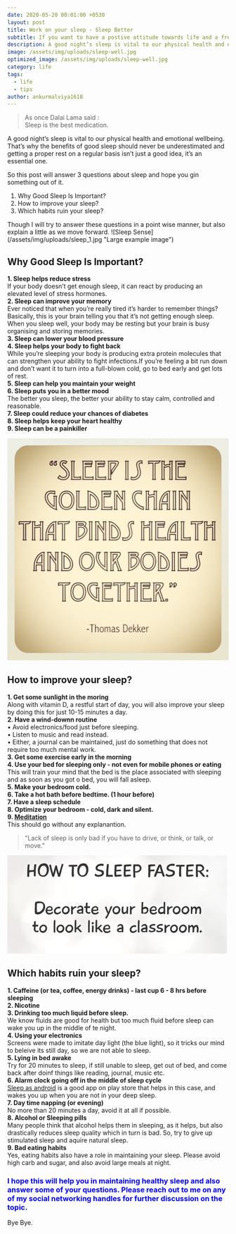 ```yaml
---
date: 2020-05-20 00:01:00 +0530
layout: post
title: Work on your sleep - Sleep Better
subtitle: If you want to have a postive attitude towards life and a fresh mind, sleep well.
description: A good night’s sleep is vital to our physical health and emotional wellbeing. 
image: /assets/img/uploads/sleep-well.jpg
optimized_image: /assets/img/uploads/sleep-well.jpg
category: life
tags:
  - life
  - tips
author: ankurmalviya1618
---
```

> As once Dalai Lama said : <br>
> Sleep is the best medication.

A good night’s sleep is vital to our physical health and emotional wellbeing. That’s why the benefits of good sleep should never be underestimated and getting a proper rest on a regular basis isn’t just a good idea, it’s an essential one. 

So this post will answer 3 questions about sleep and hope you gin something out of it.
<ol>
    <li>Why Good Sleep Is Important?</li>
    <li>How to improve your sleep?</li>
    <li>Which habits ruin your sleep?</li>
</ol>
Though I will try to answer these questions in a point wise manner, but also explain a little as we move forward.
![Sleep Sense](/assets/img/uploads/sleep_1.jpg "Large example image")

<h2>Why Good Sleep Is Important?</h2>
<strong>1. Sleep helps reduce stress</strong><br>
If your body doesn’t get enough sleep, it can react by producing an elevated level of stress hormones. <br>
<strong>2. Sleep can improve your memory</strong><br>
Ever noticed that when you’re really tired it’s harder to remember things? Basically, this is your brain telling you that it’s not getting enough sleep. When you sleep well, your body may be resting but your brain is busy organising and storing memories.<br>
<strong>3. Sleep can lower your blood pressure</strong><br>
<strong>4. Sleep helps your body to fight back</strong><br>
While you’re sleeping your body is producing extra protein molecules that can strengthen your ability to fight infections.If you’re feeling a bit run down and don’t want it to turn into a full-blown cold, go to bed early and get lots of rest. <br>
<strong>5. Sleep can help you maintain your weight</strong><br>
<strong>6. Sleep puts you in a better mood</strong><br>
The better you sleep, the better your ability to stay calm, controlled and reasonable. <br>
<strong>7. Sleep could reduce your chances of diabetes</strong><br>
<strong>8. Sleep helps keep your heart healthy</strong><br>
<strong>9. Sleep can be a painkiller</strong><br>

![Sleep Sense](/assets/img/uploads/sleep_2.jpg "Large example image")
<h2>How to improve your sleep?</h2>
<strong>1. Get some sunlight in the moring</strong><br>
Along with vitamin D, a restful start of day, you will also improve your sleep by doing this for just 10-15 minutes a day. <br>
<strong>2. Have a wind-downn routine</strong><br>
• Avoid electronics/food just before sleeping. <br>
• Listen to music and read instead. <br>
• Either, a journal can be maintained, just do something that does not require too much mental work.<br>
<strong>3. Get some exercise early in the morning</strong><br>
<strong>4. Use your bed for sleeping only - not even for mobile phones or eating</strong><br>
This will train your mind that the bed is the place associated with sleeping and as soon as you got o bed, you will fall asleep. <br>
<strong>5. Make your bedroom cold.</strong><br>
<strong>6. Take a hot bath before bedtime. (1 hour before)</strong><br>
<strong>7. Have a sleep schedule</strong><br>
<strong>8. Optimize your bedroom - cold, dark and silent.</strong><br>
<strong>9. <a href="/how-to-meditate-beginners-guide/">Meditation</a></strong><br>
This should go without any explanantion. <br>

> "Lack of sleep is only bad if you have to drive, or think, or talk, or move."

![Sleep Sense](/assets/img/uploads/sleep_3.jpeg "Large example image")

<h2>Which habits ruin your sleep?</h2>
<strong>1. Caffeine (or tea, coffee, energy drinks) - last cup 6 - 8 hrs before sleeping</strong><br>
<strong>2. Nicotine</strong><br>
<strong>3. Drinking too much liquid before sleep.</strong><br>
We know fluids are good for health but too much fluid before sleep can wake you up in the middle of te night. <br>
<strong>4. Using your electronics</strong><br>
Screens were made to imitate day light (the blue light), so it tricks our mind to beleive its still day, so we are not able to sleep. <br>
<strong>5. Lying in bed awake</strong><br>
Try for 20 minutes to sleep, if still unable to sleep, get out of bed, and come back after doinf things like reading, journal, music etc. <br>
<strong>6. Alarm clock going off in the middle of sleep cycle</strong><br>
<a href="https://play.google.com/store/apps/details?id=com.urbandroid.sleep&hl=en_IN">Sleep as android</a> is a good app on play store that helps in this case, and wakes you up when you are not in your deep sleep. <br>
<strong>7. Day time napping (or evening)</strong><br>
No more than 20 minutes a day, avoid it at all if possible. <br>
<strong>8. Alcohol or Sleeping pills</strong><br>
Many people think that alcohol helps them in sleeping, as it helps, but also drastically reduces sleep quality which in turn is bad. So, try to give up stimulated sleep and aquire natural sleep. <br>
<strong>9. Bad eating habits</strong><br>
Yes, eating habits also have a role in maintaining your sleep. Please avoid high carb and sugar, and also avoid large meals at night. <br>


<h3 style="color: blue;">I hope this will help you in maintaining healthy sleep and also answer some of your questions. Please reach out to me on any of my social networking handles for further discussion on the topic.</h3>
Bye Bye.









